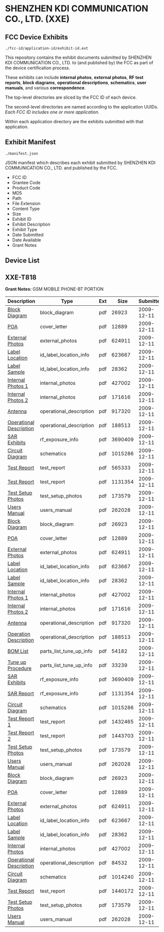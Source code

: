 # SHENZHEN KDI COMMUNICATION CO., LTD. (XXE)
## FCC Device Exhibits

```
./fcc-id/application-id/exhibit-id.ext
```

This repository contains the exhibit documents submitted by SHENZHEN KDI COMMUNICATION CO., LTD. to (and published by) the FCC as part of the device certification process.

These exhibits can include **internal photos**, **external photos**, **RF test reports**, **block diagrams**, **operational descriptions**, **schematics**, **user manuals**, and various **correspondence**.

The top-level directories are sliced by the FCC ID of each device.

The second-level directories are named according to the application UUIDs. *Each FCC ID includes one or more application.*

Within each application directory are the exhibits submitted with that application. 

## Exhibit Manifest

```
./manifest.json
```

JSON manifest which describes each exhibit submitted by SHENZHEN KDI COMMUNICATION CO., LTD. and published by the FCC.

- FCC ID
- Grantee Code
- Product Code
- MD5
- Path
- File Extension
- Content Type
- Size
- Exhibit ID
- Exhibit Description
- Exhibit Type
- Date Submitted
- Date Available
- Grant Notes

## Device List
## XXE-T818
**Grant Notes:** GSM MOBILE PHONE-BT PORTION

| Description | Type | Ext | Size | Submitted | Available |
| ----------- | ---- | --- | ---- | --------- | --------- |
| [Block Diagram](XXE-T818/913244e4602f30d77a146a23536951da/1212217.pdf) | block_diagram | pdf | 26923 | 2009-12-11 | 2009-12-11 |
| [POA](XXE-T818/913244e4602f30d77a146a23536951da/1212230.pdf) | cover_letter | pdf | 12889 | 2009-12-11 | 2009-12-11 |
| [External Photos](XXE-T818/913244e4602f30d77a146a23536951da/1212221.pdf) | external_photos | pdf | 624911 | 2009-12-11 | 2009-12-11 |
| [Label Location](XXE-T818/913244e4602f30d77a146a23536951da/1212225.pdf) | id_label_location_info | pdf | 623667 | 2009-12-11 | 2009-12-11 |
| [Label Sample](XXE-T818/913244e4602f30d77a146a23536951da/1212226.pdf) | id_label_location_info | pdf | 28362 | 2009-12-11 | 2009-12-11 |
| [Internal Photos 1](XXE-T818/913244e4602f30d77a146a23536951da/1212222.pdf) | internal_photos | pdf | 427002 | 2009-12-11 | 2009-12-11 |
| [Internal Photos 2](XXE-T818/913244e4602f30d77a146a23536951da/1212223.pdf) | internal_photos | pdf | 171616 | 2009-12-11 | 2009-12-11 |
| [Antenna](XXE-T818/913244e4602f30d77a146a23536951da/1212220.pdf) | operational_description | pdf | 917320 | 2009-12-11 | 2009-12-11 |
| [Operational Description](XXE-T818/913244e4602f30d77a146a23536951da/1212229.pdf) | operational_description | pdf | 188513 | 2009-12-11 | 2009-12-11 |
| [SAR Exhibits](XXE-T818/913244e4602f30d77a146a23536951da/1212231.pdf) | rf_exposure_info | pdf | 3690409 | 2009-12-11 | 2009-12-11 |
| [Circuit Diagram](XXE-T818/913244e4602f30d77a146a23536951da/1212219.pdf) | schematics | pdf | 1015286 | 2009-12-11 | 2009-12-11 |
| [Test Report](XXE-T818/913244e4602f30d77a146a23536951da/1212257.pdf) | test_report | pdf | 565333 | 2009-12-11 | 2009-12-11 |
| [Test Report](XXE-T818/913244e4602f30d77a146a23536951da/1212232.pdf) | test_report | pdf | 1131354 | 2009-12-11 | 2009-12-11 |
| [Test Setup Photos](XXE-T818/913244e4602f30d77a146a23536951da/1212224.pdf) | test_setup_photos | pdf | 173579 | 2009-12-11 | 2009-12-11 |
| [Users Manual](XXE-T818/913244e4602f30d77a146a23536951da/1212234.pdf) | users_manual | pdf | 262028 | 2009-12-11 | 2009-12-11 |
| [Block Diagram](XXE-T818/2525e88b8663fd7b4039266f1b7376d2/1212217.pdf) | block_diagram | pdf | 26923 | 2009-12-11 | 2009-12-11 |
| [POA](XXE-T818/2525e88b8663fd7b4039266f1b7376d2/1212230.pdf) | cover_letter | pdf | 12889 | 2009-12-11 | 2009-12-11 |
| [External Photos](XXE-T818/2525e88b8663fd7b4039266f1b7376d2/1212221.pdf) | external_photos | pdf | 624911 | 2009-12-11 | 2009-12-11 |
| [Label Location](XXE-T818/2525e88b8663fd7b4039266f1b7376d2/1212225.pdf) | id_label_location_info | pdf | 623667 | 2009-12-11 | 2009-12-11 |
| [Label Sample](XXE-T818/2525e88b8663fd7b4039266f1b7376d2/1212226.pdf) | id_label_location_info | pdf | 28362 | 2009-12-11 | 2009-12-11 |
| [Internal Photos 1](XXE-T818/2525e88b8663fd7b4039266f1b7376d2/1212222.pdf) | internal_photos | pdf | 427002 | 2009-12-11 | 2009-12-11 |
| [Internal Photos 2](XXE-T818/2525e88b8663fd7b4039266f1b7376d2/1212223.pdf) | internal_photos | pdf | 171616 | 2009-12-11 | 2009-12-11 |
| [Antenna](XXE-T818/2525e88b8663fd7b4039266f1b7376d2/1212220.pdf) | operational_description | pdf | 917320 | 2009-12-11 | 2009-12-11 |
| [Operation Description](XXE-T818/2525e88b8663fd7b4039266f1b7376d2/1212229.pdf) | operational_description | pdf | 188513 | 2009-12-11 | 2009-12-11 |
| [BOM List](XXE-T818/2525e88b8663fd7b4039266f1b7376d2/1212218.pdf) | parts_list_tune_up_info | pdf | 54182 | 2009-12-11 | 2009-12-11 |
| [Tune up Procedure](XXE-T818/2525e88b8663fd7b4039266f1b7376d2/1212233.pdf) | parts_list_tune_up_info | pdf | 33239 | 2009-12-11 | 2009-12-11 |
| [SAR Exhibits](XXE-T818/2525e88b8663fd7b4039266f1b7376d2/1212231.pdf) | rf_exposure_info | pdf | 3690409 | 2009-12-11 | 2009-12-11 |
| [SAR Report](XXE-T818/2525e88b8663fd7b4039266f1b7376d2/1212232.pdf) | rf_exposure_info | pdf | 1131354 | 2009-12-11 | 2009-12-11 |
| [Circuit Diagram](XXE-T818/2525e88b8663fd7b4039266f1b7376d2/1212219.pdf) | schematics | pdf | 1015286 | 2009-12-11 | 2009-12-11 |
| [Test Report 1](XXE-T818/2525e88b8663fd7b4039266f1b7376d2/1212227.pdf) | test_report | pdf | 1432465 | 2009-12-11 | 2009-12-11 |
| [Test Report 2](XXE-T818/2525e88b8663fd7b4039266f1b7376d2/1212228.pdf) | test_report | pdf | 1443703 | 2009-12-11 | 2009-12-11 |
| [Test Setup Photos](XXE-T818/2525e88b8663fd7b4039266f1b7376d2/1212224.pdf) | test_setup_photos | pdf | 173579 | 2009-12-11 | 2009-12-11 |
| [Users Manual](XXE-T818/2525e88b8663fd7b4039266f1b7376d2/1212234.pdf) | users_manual | pdf | 262028 | 2009-12-11 | 2009-12-11 |
| [Block Diagram](XXE-T818/45fc5947afe8f855bd7da0aa01157c56/1212217.pdf) | block_diagram | pdf | 26923 | 2009-12-11 | 2009-12-11 |
| [POA](XXE-T818/45fc5947afe8f855bd7da0aa01157c56/1212230.pdf) | cover_letter | pdf | 12889 | 2009-12-11 | 2009-12-11 |
| [External Photos](XXE-T818/45fc5947afe8f855bd7da0aa01157c56/1212221.pdf) | external_photos | pdf | 624911 | 2009-12-11 | 2009-12-11 |
| [Label Location](XXE-T818/45fc5947afe8f855bd7da0aa01157c56/1212225.pdf) | id_label_location_info | pdf | 623667 | 2009-12-11 | 2009-12-11 |
| [Label Sample](XXE-T818/45fc5947afe8f855bd7da0aa01157c56/1212226.pdf) | id_label_location_info | pdf | 28362 | 2009-12-11 | 2009-12-11 |
| [Internal Photos](XXE-T818/45fc5947afe8f855bd7da0aa01157c56/1212222.pdf) | internal_photos | pdf | 427002 | 2009-12-11 | 2009-12-11 |
| [Operational Description](XXE-T818/45fc5947afe8f855bd7da0aa01157c56/1212290.pdf) | operational_description | pdf | 84532 | 2009-12-11 | 2009-12-11 |
| [Circuit Diagram](XXE-T818/45fc5947afe8f855bd7da0aa01157c56/1212283.pdf) | schematics | pdf | 1014240 | 2009-12-11 | 2009-12-11 |
| [Test Report](XXE-T818/45fc5947afe8f855bd7da0aa01157c56/1212289.pdf) | test_report | pdf | 1440172 | 2009-12-11 | 2009-12-11 |
| [Test Setup Photos](XXE-T818/45fc5947afe8f855bd7da0aa01157c56/1212224.pdf) | test_setup_photos | pdf | 173579 | 2009-12-11 | 2009-12-11 |
| [Users Manual](XXE-T818/45fc5947afe8f855bd7da0aa01157c56/1212234.pdf) | users_manual | pdf | 262028 | 2009-12-11 | 2009-12-11 |
